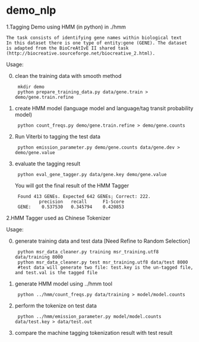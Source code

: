 demo_nlp
========

1.Tagging Demo using HMM (in python) in ./hmm 

	The task consists of identifying gene names within biological text
	In this dataset there is one type of entity:gene (GENE). The dataset is adapted from the BioCreAtIvE II shared task (http://biocreative.sourceforge.net/biocreative_2.html).

Usage:

0. clean the training data with smooth method	

		mkdir demo
		python prepare_training_data.py data/gene.train > demo/gene.train.refine

1. create HMM model (language model and language/tag transit probability model)

		python count_freqs.py demo/gene.train.refine > demo/gene.counts

2. Run Viterbi to tagging the test data

		python emission_parameter.py demo/gene.counts data/gene.dev > demo/gene.value

3. evaluate the tagging result
	
		python eval_gene_tagger.py data/gene.key demo/gene.value
		
	You will got the final result of the HMM Tagger
	
		Found 413 GENEs. Expected 642 GENEs; Correct: 222.
			 	precision 	recall 		F1-Score
		GENE:	 0.537530	0.345794	0.420853

2.HMM Tagger used as Chinese Tokenizer

Usage:

0. generate training data and test data [Need Refine to Random Selection]

		python msr_data_cleaner.py training msr_training.utf8 data/training 8000
		python msr_data_cleaner.py test msr_training.utf8 data/test 8000
		#test data will generate two file: test.key is the un-tagged file, and test.val is the tagged file

1. generate HMM model using ../hmm tool

		python ../hmm/count_freqs.py data/training > model/model.counts

2. perform the tokenize on test data

		python ../hmm/emission_parameter.py model/model.counts data/test.key > data/test.out

3. compare the machine tagging tokenization result with test result
